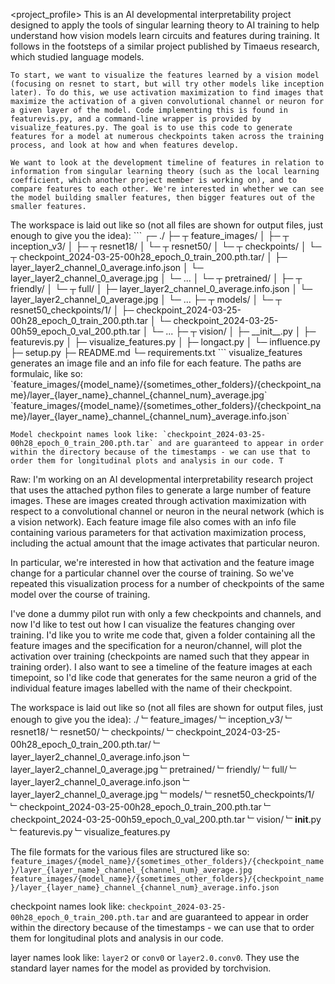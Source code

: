 <project_profile>
  <goals>
    This is an AI developmental interpretability project designed to apply the tools of singular learning theory to AI training to help understand how vision models learn circuits and features during training. It follows in the footsteps of a similar project published by Timaeus research, which studied language models.

    To start, we want to visualize the features learned by a vision model (focusing on resnet to start, but will try other models like inception later). To do this, we use activation maximization to find images that maximize the activation of a given convolutional channel or neuron for a given layer of the model. Code implementing this is found in featurevis.py, and a command-line wrapper is provided by visualize_features.py. The goal is to use this code to generate features for a model at numerous checkpoints taken across the training process, and look at how and when features develop.

    We want to look at the development timeline of features in relation to information from singular learning theory (such as the local learning coefficient, which another project member is working on), and to compare features to each other. We're interested in whether we can see the model building smaller features, then bigger features out of the smaller features.
  </goals>
  The workspace is laid out like so (not all files are shown for output files, just enough to give you the idea):
  <workspace>
  ```
  ┌─ ./
  ├─ ┬ feature_images/
  │  ├─ ┬ inception_v3/
  │  ├─ ┬ resnet18/
  │  └─ ┬ resnet50/
  │     └─ ┬ checkpoints/
  │        └─ ┬ checkpoint_2024-03-25-00h28_epoch_0_train_200.pth.tar/
  │           ├─ layer_layer2_channel_0_average.info.json
  │           └─ layer_layer2_channel_0_average.jpg
  │              └─ ...
  │        └─ ┬ pretrained/
  │           ├─ ┬ friendly/
  │           └─ ┬ full/
  │              ├─ layer_layer2_channel_0_average.info.json
  │              └─ layer_layer2_channel_0_average.jpg
  │                 └─ ...
  ├─ ┬ models/
  │  └─ ┬ resnet50_checkpoints/1/
  │     ├─ checkpoint_2024-03-25-00h28_epoch_0_train_200.pth.tar
  │     └─ checkpoint_2024-03-25-00h59_epoch_0_val_200.pth.tar
  │        └─ ...
  ├─ ┬ vision/
  │  ├─ __init__.py
  │  ├─ featurevis.py
  │  ├─ visualize_features.py
  │  ├─ longact.py
  │  └─ influence.py
  ├─ setup.py
  ├─ README.md
  └─ requirements.txt
  ```
  </workspace>
  <files>
    visualize_features generates an image file and an info file for each feature. The paths are formulaic, like so:
      `feature_images/{model_name}/{sometimes_other_folders}/{checkpoint_name}/layer_{layer_name}_channel_{channel_num}_average.jpg`
      `feature_images/{model_name}/{sometimes_other_folders}/{checkpoint_name}/layer_{layer_name}_channel_{channel_num}_average.info.json`

    Model checkpoint names look like: `checkpoint_2024-03-25-00h28_epoch_0_train_200.pth.tar` and are guaranteed to appear in order within the directory because of the timestamps - we can use that to order them for longitudinal plots and analysis in our code. T
  </files>
</project_profile>

Raw:
I'm working on an AI developmental interpretability research project that uses the attached python files to generate a large number of feature images. These are images created through activation maximization with respect to a convolutional channel or neuron in the neural network (which is a vision network). Each feature image file also comes with an info file containing various parameters for that activation maximization process, including the actual amount that the image activates that particular neuron.

In particular, we're interested in how that activation and the feature image change for a particular channel over the course of training. So we've repeated this visualization process for a number of checkpoints of the same model over the course of training.

I've done a dummy pilot run with only a few checkpoints and channels, and now I'd like to test out how I can visualize the features changing over training. I'd like you to write me code that, given a folder containing all the feature images and the specification for a neuron/channel, will plot the activation over training (checkpoints are named such that they appear in training order). I also want to see a timeline of the feature images at each timepoint, so I'd like code that generates for the same neuron a grid of the individual feature images labelled with the name of their checkpoint.

The workspace is laid out like so (not all files are shown for output files, just enough to give you the idea):
<workspace>
./
﹂feature_images/
  ﹂inception_v3/
  ﹂resnet18/
  ﹂resnet50/
    ﹂checkpoints/
      ﹂checkpoint_2024-03-25-00h28_epoch_0_train_200.pth.tar/
        ﹂layer_layer2_channel_0_average.info.json
        ﹂layer_layer2_channel_0_average.jpg
      ﹂pretrained/
        ﹂friendly/
        ﹂full/
          ﹂layer_layer2_channel_0_average.info.json
          ﹂layer_layer2_channel_0_average.jpg
﹂models/
  ﹂resnet50_checkpoints/1/
    ﹂checkpoint_2024-03-25-00h28_epoch_0_train_200.pth.tar
    ﹂checkpoint_2024-03-25-00h59_epoch_0_val_200.pth.tar
﹂vision/
  ﹂__init__.py
  ﹂featurevis.py
  ﹂visualize_features.py




The file formats for the various files are structured like so:
`feature_images/{model_name}/{sometimes_other_folders}/{checkpoint_name}/layer_{layer_name}_channel_{channel_num}_average.jpg`
`feature_images/{model_name}/{sometimes_other_folders}/{checkpoint_name}/layer_{layer_name}_channel_{channel_num}_average.info.json`

checkpoint names look like: `checkpoint_2024-03-25-00h28_epoch_0_train_200.pth.tar` and are guaranteed to appear in order within the directory because of the timestamps - we can use that to order them for longitudinal plots and analysis in our code.

layer names look like: `layer2` or `conv0` or `layer2.0.conv0`. They use the standard layer names for the model as provided by torchvision.
